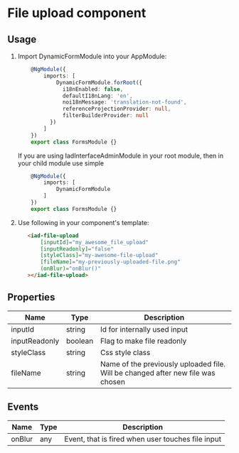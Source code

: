 # File upload component

## Usage

1. Import DynamicFormModule into your AppModule:

     ```typescript
         @NgModule({
             imports: [
                 DynamicFormModule.forRoot({
                   i18nEnabled: false,
                   defaultI18nLang: 'en',
                   noi18nMessage: 'translation-not-found',
                   referenceProjectionProvider: null,
                   filterBuilderProvider: null
               })
             ]
         })
         export class FormsModule {}
     ```

    If you are using IadInterfaceAdminModule in your root module, then in your child module use simple

     ```typescript
         @NgModule({
             imports: [
                 DynamicFormModule
             ]
         })
         export class FormsModule {}
     ```

2. Use following in your component's template:

    ```html
       <iad-file-upload
           [inputId]="my_awesome_file_upload"
           [inputReadonly]="false"
           [styleClass]="my-awesome-file-upload"
           [fileName]="my-previously-uploaded-file.png"
           (onBlur)="onBlur()"
       ></iad-file-upload>
    ```

## Properties

Name | Type | Description
---- | ---- | -----------
inputId | string | Id for internally used input 
inputReadonly | boolean | Flag to make file readonly
styleClass | string | Css style class
fileName | string | Name of the previously uploaded file. Will be changed after new file was chosen

## Events

Name | Type | Description
---- | ---- | -----------
onBlur | any | Event, that is fired when user touches file input
